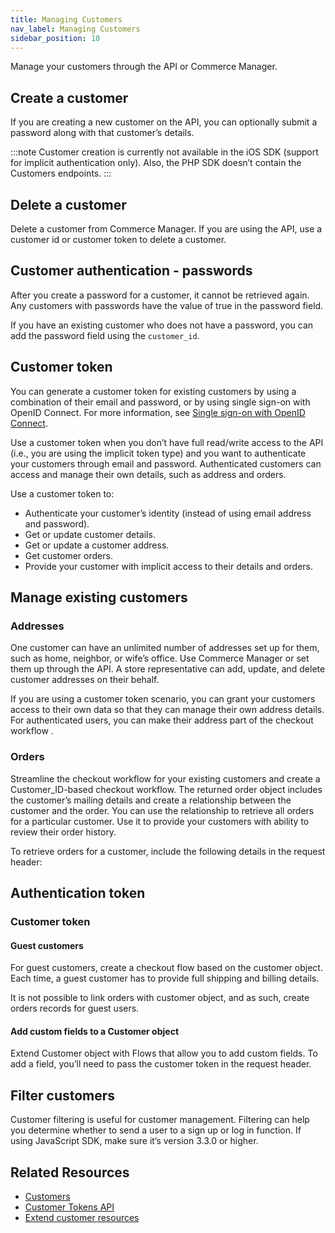 ```yaml
---
title: Managing Customers
nav_label: Managing Customers
sidebar_position: 10
---
```


Manage your customers through the API or Commerce Manager.

## Create a customer

If you are creating a new customer on the API, you can optionally submit a password along with that customer’s details.

:::note
Customer creation is currently not available in the iOS SDK (support for implicit authentication only). Also, the PHP SDK doesn’t contain the Customers endpoints.
:::

## Delete a customer

Delete a customer from Commerce Manager. If you are using the API, use a customer id or customer token to delete a customer.

## Customer authentication - passwords

After you create a password for a customer, it cannot be retrieved again. Any customers with passwords have the value of true in the password field.

If you have an existing customer who does not have a password, you can add the password field using the `customer_id`.

## Customer token

You can generate a customer token for existing customers by using a combination of their email and password, or by using single sign-on with OpenID Connect. For more information, see [Single sign-on with OpenID Connect](/guides/How%20To/Authentication/get-single-sign-on-customer-token).

Use a customer token when you don’t have full read/write access to the API (i.e., you are using the implicit token type) and you want to authenticate your customers through email and password. Authenticated customers can access and manage their own details, such as address and orders.

Use a customer token to:

- Authenticate your customer’s identity (instead of using email address and password).
- Get or update customer details.
- Get or update a customer address.
- Get customer orders.
- Provide your customer with implicit access to their details and orders.

## Manage existing customers

### Addresses

One customer can have an unlimited number of addresses set up for them, such as home, neighbor, or wife’s office. Use Commerce Manager or set them up through the API. A store representative can add, update, and delete customer addresses on their behalf.

If you are using a customer token scenario, you can grant your customers access to their own data so that they can manage their own address details. For authenticated users, you can make their address part of the checkout workflow .

### Orders

Streamline the checkout workflow for your existing customers and create a Customer_ID-based checkout workflow. The returned order object includes the customer’s mailing details and create a relationship between the customer and the order. You can use the relationship to retrieve all orders for a particular customer. Use it to provide your customers with ability to review their order history.

To retrieve orders for a customer, include the following details in the request header:

## Authentication token

### Customer token

#### Guest customers

For guest customers, create a checkout flow based on the customer object. Each time, a guest customer has to provide full shipping and billing details.

It is not possible to link orders with customer object, and as such, create orders records for guest users.

#### Add custom fields to a Customer object

Extend Customer object with Flows that allow you to add custom fields. To add a field, you’ll need to pass the customer token in the request header.

## Filter customers

Customer filtering is useful for customer management. Filtering can help you determine whether to send a user to a sign up or log in function. If using JavaScript SDK, make sure it’s version 3.3.0 or higher.

## Related Resources

- [Customers](/docs/customer-management/customers)
- [Customer Tokens API](/docs/customer-management/customer-management-api/customer-tokens)
- [Extend customer resources](/guides/How%20To/Customers/extend-customer-resources)
